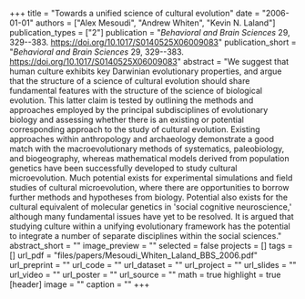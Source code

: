 +++
title = "Towards a unified science of cultural evolution"
date = "2006-01-01"
authors = ["Alex Mesoudi", "Andrew Whiten", "Kevin N. Laland"]
publication_types = ["2"]
publication = "_Behavioral and Brain Sciences_ 29, 329--383. https://doi.org/10.1017/S0140525X06009083"
publication_short = "_Behavioral and Brain Sciences_ 29, 329--383. https://doi.org/10.1017/S0140525X06009083"
abstract = "We suggest that human culture exhibits key Darwinian evolutionary properties, and argue that the structure of a science of cultural evolution should share fundamental features with the structure of the science of biological evolution. This latter claim is tested by outlining the methods and approaches employed by the principal subdisciplines of evolutionary biology and assessing whether there is an existing or potential corresponding approach to the study of cultural evolution. Existing approaches within anthropology and archaeology demonstrate a good match with the macroevolutionary methods of systematics, paleobiology, and biogeography, whereas mathematical models derived from population genetics have been successfully developed to study cultural microevolution. Much potential exists for experimental simulations and field studies of cultural microevolution, where there are opportunities to borrow further methods and hypotheses from biology. Potential also exists for the cultural equivalent of molecular genetics in 'social cognitive neuroscience,' although many fundamental issues have yet to be resolved. It is argued that studying culture within a unifying evolutionary framework has the potential to integrate a number of separate disciplines within the social sciences."
abstract_short = ""
image_preview = ""
selected = false
projects = []
tags = []
url_pdf = "files/papers/Mesoudi_Whiten_Laland_BBS_2006.pdf"
url_preprint = ""
url_code = ""
url_dataset = ""
url_project = ""
url_slides = ""
url_video = ""
url_poster = ""
url_source = ""
math = true
highlight = true
[header]
image = ""
caption = ""
+++
